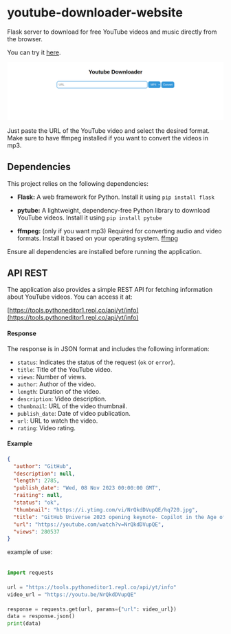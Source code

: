 # youtube-downloader-website

Flask server to download for free YouTube videos and music directly from the browser.

You can try it [here](https://tools.pythoneditor1.repl.co/youtube).



![screenshot](images/screenshot.png)

Just paste the URL of the YouTube video and select the desired format. Make sure to have ffmpeg installed if you want to convert the videos in mp3.

## Dependencies

This project relies on the following dependencies:

- **Flask:** A web framework for Python. Install it using ```pip install flask```
- **pytube:** A lightweight, dependency-free Python library to download YouTube videos. Install it using ```pip install pytube```
  
- **ffmpeg:** (only if you want mp3) Required for converting audio and video formats. Install it based on your operating system. [ffmpg](https://www.ffmpeg.org/download.html)

Ensure all dependencies are installed before running the application.


## API REST

The application also provides a simple REST API for fetching information about YouTube videos. You can access it at:

[https://tools.pythoneditor1.repl.co/api/yt/info](https://tools.pythoneditor1.repl.co/api/yt/info)



#### Response

The response is in JSON format and includes the following information:

- `status`: Indicates the status of the request (`ok` or `error`).
- `title`: Title of the YouTube video.
- `views`: Number of views.
- `author`: Author of the video.
- `length`: Duration of the video.
- `description`: Video description.
- `thumbnail`: URL of the video thumbnail.
- `publish_date`: Date of video publication.
- `url`: URL to watch the video.
- `rating`: Video rating.

#### Example

```json
{
  "author": "GitHub",
  "description": null,
  "length": 2785,
  "publish_date": "Wed, 08 Nov 2023 00:00:00 GMT",
  "raiting": null,
  "status": "ok",
  "thumbnail": "https://i.ytimg.com/vi/NrQkdDVupQE/hq720.jpg",
  "title": "GitHub Universe 2023 opening keynote- Copilot in the Age of AI",
  "url": "https://youtube.com/watch?v=NrQkdDVupQE",
  "views": 280537
}
```

example of use:

```python

import requests

url = "https://tools.pythoneditor1.repl.co/api/yt/info"
video_url = "https://youtu.be/NrQkdDVupQE"

response = requests.get(url, params={"url": video_url})
data = response.json()
print(data)

```

